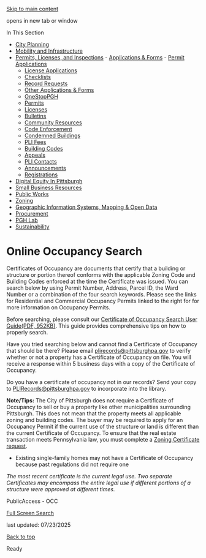 [Skip to main content](https://www.pittsburghpa.gov/Business-Development/Permits-Licenses-and-Inspections/Applications-Forms/Other-Applications-Forms/Online-Occupancy-Search#main-content)

opens in new tab or window

In This Section

- [City Planning](https://www.pittsburghpa.gov/Business-Development/City-Planning)
- [Mobility and Infrastructure](https://www.pittsburghpa.gov/Business-Development/Mobility-and-Infrastructure)
- [Permits, Licenses, and Inspections](https://www.pittsburghpa.gov/Business-Development/Permits-Licenses-and-Inspections)  - [Applications & Forms](https://www.pittsburghpa.gov/Business-Development/Permits-Licenses-and-Inspections/Applications-Forms)    - [Permit Applications](https://www.pittsburghpa.gov/Business-Development/Permits-Licenses-and-Inspections/Applications-Forms/Permit-Applications)
    - [License Applications](https://www.pittsburghpa.gov/Business-Development/Permits-Licenses-and-Inspections/Applications-Forms/License-Applications)
    - [Checklists](https://www.pittsburghpa.gov/Business-Development/Permits-Licenses-and-Inspections/Applications-Forms/Checklists)
    - [Record Requests](https://www.pittsburghpa.gov/Business-Development/Permits-Licenses-and-Inspections/Applications-Forms/Record-Requests)
    - [Other Applications & Forms](https://www.pittsburghpa.gov/Business-Development/Permits-Licenses-and-Inspections/Applications-Forms/Other-Applications-Forms)
  - [OneStopPGH](https://www.pittsburghpa.gov/Business-Development/Permits-Licenses-and-Inspections/OneStopPGH)
  - [Permits](https://www.pittsburghpa.gov/Business-Development/Permits-Licenses-and-Inspections/Permits)
  - [Licenses](https://www.pittsburghpa.gov/Business-Development/Permits-Licenses-and-Inspections/Licenses)
  - [Bulletins](https://www.pittsburghpa.gov/Business-Development/Permits-Licenses-and-Inspections/PLI-Bulletins)
  - [Community Resources](https://www.pittsburghpa.gov/Business-Development/Permits-Licenses-and-Inspections/Community-Resources)
  - [Code Enforcement](https://www.pittsburghpa.gov/Business-Development/Permits-Licenses-and-Inspections/Code-Enforcement)
  - [Condemned Buildings](https://www.pittsburghpa.gov/Business-Development/Permits-Licenses-and-Inspections/Condemned-Buildings)
  - [PLI Fees](https://www.pittsburghpa.gov/Business-Development/Permits-Licenses-and-Inspections/Fees)
  - [Building Codes](https://www.pittsburghpa.gov/Business-Development/Permits-Licenses-and-Inspections/Building-Codes)
  - [Appeals](https://www.pittsburghpa.gov/Business-Development/Permits-Licenses-and-Inspections/Appeals)
  - [PLI Contacts](https://www.pittsburghpa.gov/Business-Development/Permits-Licenses-and-Inspections/Contacts)
  - [Announcements](https://www.pittsburghpa.gov/Business-Development/Permits-Licenses-and-Inspections/Announcements)
  - [Registrations](https://www.pittsburghpa.gov/Business-Development/Permits-Licenses-and-Inspections/Registrations)
- [Digital Equity In Pittsburgh](https://www.pittsburghpa.gov/Business-Development/Digital-Equity-In-Pittsburgh)
- [Small Business Resources](https://www.pittsburghpa.gov/Business-Development/Small-Business-Resources)
- [Public Works](https://www.pittsburghpa.gov/Business-Development/Public-Works)
- [Zoning](https://www.pittsburghpa.gov/Business-Development/Zoning)
- [Geographic Information Systems, Mapping & Open Data](https://www.pittsburghpa.gov/Business-Development/Geographic-Information-Systems-Mapping-Open-Data)
- [Procurement](https://www.pittsburghpa.gov/Business-Development/Procurement)
- [PGH Lab](https://www.pittsburghpa.gov/Business-Development/PGH-Lab)
- [Sustainability](https://www.pittsburghpa.gov/Business-Development/Sustainability)

# Online Occupancy Search

Certificates of Occupancy are documents that certify that a building or structure or portion thereof conforms with the applicable Zoning Code and Building Codes enforced at the time the Certificate was issued. You can search below by using Permit Number, Address, Parcel ID, the Ward Number or a combination of the four search keywords. Please see the links for Residential and Commercial Occupancy Permits linked to the right for for more information on Occupancy Permits.

Before searching, please consult our [Certificate of Occupancy Search User Guide(PDF, 952KB)](https://www.pittsburghpa.gov/files/assets/city/v/1/pli/documents/2957_certificate_of_occupancy_search_user_guide.pdf). This guide provides comprehensive tips on how to properly search.

Have you tried searching below and cannot find a Certificate of Occupancy that should be there? Please email [plirecords@pittsburghpa.gov](mailto:plirecords@pittsburghpa.gov) to verify whether or not a property has a Certificate of Occupancy on file. You will receive a response within 5 business days with a copy of the Certificate of Occupancy.

Do you have a certificate of occupancy not in our records? Send your copy to [PLIRecords@pittsburghpa.gov](mailto:PLIRecords@pittsburghpa.gov) to incorporate into the library.

**Note/Tips:** The City of Pittsburgh does not require a Certificate of Occupancy to sell or buy a property like other municipalities surrounding Pittsburgh. This does not mean that the property meets all applicable zoning and building codes. The buyer may be required to apply for an Occupancy Permit if the current use of the structure or land is different than the current Certificate of Occupancy. To ensure that the real estate transaction meets Pennsylvania law, you must complete a [Zoning Certificate request](https://onestoppgh.pittsburghpa.gov/pghprod/pub/lms/Login.aspx).

- Existing single-family homes may not have a Certificate of Occupancy because past regulations did not require one

_The most recent certificate is the current legal use. Two separate Certificates may encompass the entire legal use if different portions of a structure were approved at different times._

PublicAccess - OCC

[Full Screen Search](https://onbasesecure.city.pittsburgh.pa.us/PublicAccessOCC)

last updated: 07/23/2025

[Back to top](https://www.pittsburghpa.gov/Business-Development/Permits-Licenses-and-Inspections/Applications-Forms/Other-Applications-Forms/Online-Occupancy-Search#body-top)

Ready
